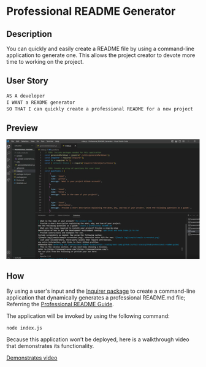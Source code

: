 # Professional README Generator
## Description

You can quickly and easily create a README file by using a command-line application to generate one. This allows the project creator to devote more time to working on the project.

## User Story

```md
AS A developer
I WANT a README generator
SO THAT I can quickly create a professional README for a new project
```
## Preview

![Demo Screenshot](./images/READMEdemo.png)

## How 

By using a user's input and the [Inquirer package](https://www.npmjs.com/package/inquirer/v/8.2.4) to create a command-line application that dynamically generates a professional README.md file; Referring the [Professional README Guide](https://coding-boot-camp.github.io/full-stack/github/professional-readme-guide).

The application will be invoked by using the following command:

```bash
node index.js
```

Because this application won’t be deployed, here is a walkthrough video that demonstrates its functionality.

[Demonstrates video](https://drive.google.com/file/d/1UELpF12FiC0BAFuZsK8HcyhNiQ-vOOrN/view)